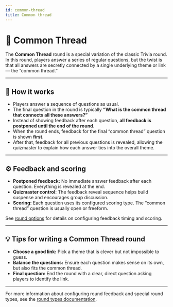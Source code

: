 ```yaml
---
id: common-thread
title: Common thread
---
```


# 🧵 Common Thread

The **Common Thread** round is a special variation of the classic Trivia round. In this round, players answer a series of regular questions, but the twist is that all answers are secretly connected by a single underlying theme or link — the “common thread.”

---

## 📝 How it works

- Players answer a sequence of questions as usual.
- The final question in the round is typically **“What is the common thread that connects all these answers?”**
- Instead of showing feedback after each question, **all feedback is postponed until the end of the round.**
- When the round ends, feedback for the final “common thread” question is shown **first**.
- After that, feedback for all previous questions is revealed, allowing the quizmaster to explain how each answer ties into the overall theme.

---

## ⚙️ Feedback and scoring

- **Postponed feedback:** No immediate answer feedback after each question. Everything is revealed at the end.
- **Quizmaster control:** The feedback reveal sequence helps build suspense and encourages group discussion.
- **Scoring:** Each question uses its configured scoring type. The “common thread” question is usually open or freeform.

See [round options](../editor/008-round-options.md) for details on configuring feedback timing and scoring.

---

## 💡 Tips for writing a Common Thread round

- **Choose a good link:** Pick a theme that is clever but not impossible to guess.
- **Balance the questions:** Ensure each question makes sense on its own, but also fits the common thread.
- **Final question:** End the round with a clear, direct question asking players to identify the link.

---

For more information about configuring round feedback and special round types, see the [round types documentation](../question-modes/question-modes).
